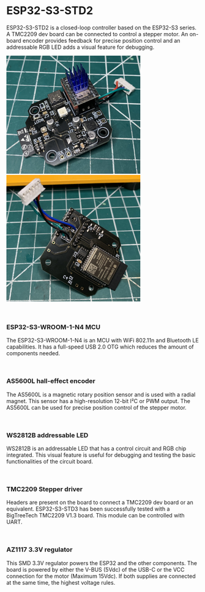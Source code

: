 # ESP32-S3-STD2

ESP32-S3-STD2 is a closed-loop controller based on the ESP32-S3 series. A TMC2209 dev board can be connected to control a stepper motor. An on-board encoder provides feedback for precise position control and an addressable RGB LED adds a visual feature for debugging.<br>

<img src='/ESP32-S3-STD2_TopView.JPG' width='350'>&nbsp;&nbsp;&nbsp;&nbsp;&nbsp;&nbsp;&nbsp;&nbsp;&nbsp;&nbsp;&nbsp;&nbsp;&nbsp;&nbsp;<img src='/ESP32-S3-STD2_BottomView.JPG' width='350'><br>


&nbsp;<br>
### ESP32-S3-WROOM-1-N4 MCU

The ESP32-S3-WROOM-1-N4 is an MCU with WiFi 802.11n and Bluetooth LE capabilities. It has a full-speed USB 2.0 OTG which reduces the amount of components needed.<br>


&nbsp;<br>
### AS5600L hall-effect encoder

The AS5600L is a magnetic rotary position sensor and is used with a radial magnet. This sensor has a high-resolution 12-bit I²C or PWM output. The AS5600L can be used for precise position control of the stepper motor.<br>


&nbsp;<br>
### WS2812B addressable LED

WS2812B is an addressable LED that has a control circuit and RGB chip integrated. This visual feature is useful for debugging and testing the basic functionalities of the circuit board.<br>


&nbsp;<br>
### TMC2209 Stepper driver
Headers are present on the board to connect a TMC2209 dev board or an equivalent. ESP32-S3-STD3 has been successfully tested with a BigTreeTech TMC2209 V1.3 board. This module can be controlled with UART.<br>


&nbsp;<br>
### AZ1117 3.3V regulator
This SMD 3.3V regulator powers the ESP32 and the other components. The board is powered by either the V-BUS (5Vdc) of the USB-C or the VCC connection for the motor (Maximum 15Vdc). If both supplies are connected at the same time, the highest voltage rules.
